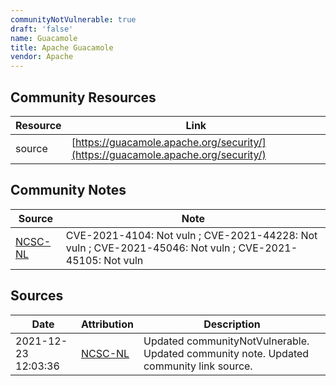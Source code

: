```yaml
---
communityNotVulnerable: true
draft: 'false'
name: Guacamole
title: Apache Guacamole
vendor: Apache
---
```



## Community Resources
| Resource | Link |
| --- | --- |
| source | [https://guacamole.apache.org/security/](https://guacamole.apache.org/security/) |

## Community Notes
| Source | Note |
| --- | --- |
| [NCSC-NL](https://github.com/NCSC-NL/log4shell/blob/main/software/README.md) | CVE-2021-4104: Not vuln ; CVE-2021-44228: Not vuln ; CVE-2021-45046: Not vuln ; CVE-2021-45105: Not vuln </ul> |

## Sources
| Date | Attribution | Description |
| --- | --- | --- |
| 2021-12-23 12:03:36 | [NCSC-NL](https://github.com/NCSC-NL/log4shell/blob/main/software/README.md) | Updated communityNotVulnerable. Updated community note. Updated community link source.  |

